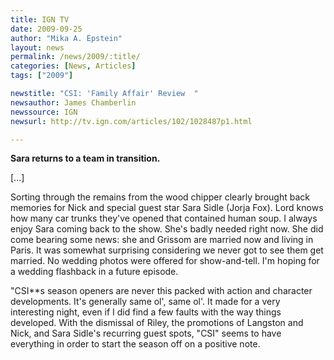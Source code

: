 ```yaml
---
title: IGN TV
date: 2009-09-25
author: "Mika A. Epstein"
layout: news
permalink: /news/2009/:title/
categories: [News, Articles]
tags: ["2009"]

newstitle: "CSI: 'Family Affair' Review  "
newsauthor: James Chamberlin  
newssource: IGN  
newsurl: http://tv.ign.com/articles/102/1028487p1.html  

---
```


**Sara returns to a team in transition.**

[...]

Sorting through the remains from the wood chipper clearly brought back memories for Nick and special guest star Sara Sidle (Jorja Fox). Lord knows how many car trunks they've opened that contained human soup. I always enjoy Sara coming back to the show. She's badly needed right now. She did come bearing some news: she and Grissom are married now and living in Paris. It was somewhat surprising considering we never got to see them get married. No wedding photos were offered for show-and-tell. I'm hoping for a wedding flashback in a future episode.

"CSI**s season openers are never this packed with action and character developments. It's generally same ol', same ol'. It made for a very interesting night, even if I did find a few faults with the way things developed. With the dismissal of Riley, the promotions of Langston and Nick, and Sara Sidle's recurring guest spots, "CSI" seems to have everything in order to start the season off on a positive note.  
